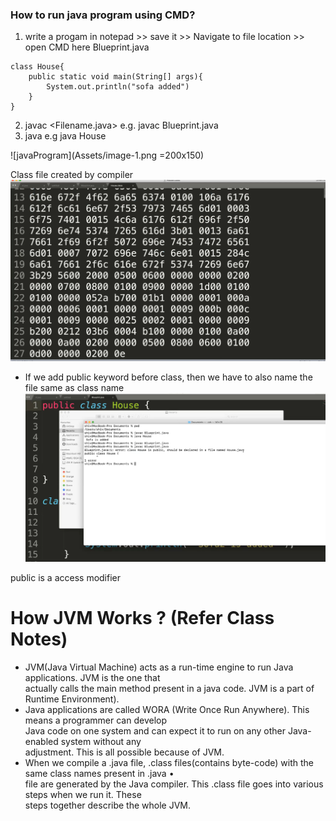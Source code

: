 ### How to run java program using CMD?
1. write a progam in notepad >> save it >> Navigate to file location >> open CMD here
Blueprint.java
```
class House{
    public static void main(String[] args){
        System.out.println("sofa added")
    }
}
```
2. javac <Filename.java> e.g. javac Blueprint.java
3. java <classname> e.g java House

![javaProgram](Assets/image-1.png =200x150)


Class file created by compiler
![Classfile](Assets/image-2.png)


* If we add public keyword before class, then we have to also name the file same as class name
![publicKeyword](Assets/image-3.png)

public is a access modifier

# How JVM Works ? (Refer Class Notes)
* JVM(Java Virtual Machine) acts as a run-time engine to run Java applications. JVM is the one that  
actually calls the main method present in a java code. JVM is a part of Runtime Environment).
* Java applications are called WORA (Write Once Run Anywhere). This means a programmer can develop  
Java code on one system and can expect it to run on any other Java-enabled system without any  
adjustment. This is all possible because of JVM.
* When we compile a .java file, .class files(contains byte-code) with the same class names present in .java •  
file are generated by the Java compiler. This .class file goes into various steps when we run it. These  
steps together describe the whole JVM.